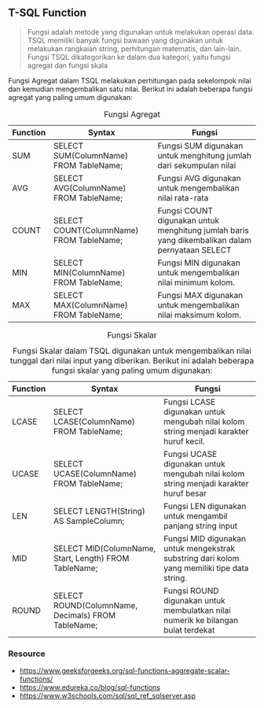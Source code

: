 ## T-SQL Function
> Fungsi adalah metode yang digunakan untuk melakukan operasi data. TSQL memiliki banyak fungsi bawaan yang digunakan untuk melakukan rangkaian string, perhitungan matematis, dan lain-lain. Fungsi TSQL dikategorikan ke dalam dua kategori, yaitu fungsi agregat dan fungsi skala


<table>
	<caption>Fungsi Agregat</caption>
	<captopn>Fungsi Agregat dalam TSQL melakukan perhitungan pada sekelompok nilai dan 
kemudian mengembalikan satu nilai. Berikut ini adalah beberapa fungsi agregat yang 
paling umum digunakan:</caption
	<thead>
	<tr>
		<th>Function</th>
		<th>Syntax</th>
		<th>Fungsi</th>
	</tr>
	</thead>
	<tbody>
	<tr>
		<td>SUM</td>
		<td>SELECT SUM(ColumnName)
    FROM TableName;</td>
		<td>Fungsi SUM digunakan untuk menghitung jumlah dari sekumpulan nilai</td>
	</tr>
	<tr>
		<td>AVG</td>
		<td>SELECT AVG(ColumnName)
    FROM TableName;
</td>
		<td>Fungsi AVG digunakan untuk mengembalikan nilai rata-rata
</td>
	</tr>
	<tr>
		<td>COUNT</td>
		<td>SELECT COUNT(ColumnName)
    FROM TableName;</td>
		<td>Fungsi COUNT digunakan untuk menghitung jumlah baris yang dikembalikan 
dalam pernyataan SELECT</td>
	</tr>
	<tr>
		<td>MIN</td>
		<td>SELECT MIN(ColumnName)
    FROM TableName;</td>
		<td>Fungsi MIN digunakan untuk mengembalikan nilai minimum kolom.
</td>
	</tr>
	<tr>
		<td>MAX</td>
		<td>SELECT MAX(ColumnName)
    FROM TableName;
</td>
		<td>Fungsi MAX digunakan untuk mengembalikan nilai maksimum kolom.</td>
	</tr>
	<tbody>
</table>

<table>
	<caption>Fungsi Skalar</caption>
	<caption>Fungsi Skalar dalam TSQL digunakan untuk mengembalikan nilai tunggal dari nilai 
input yang diberikan. Berikut ini adalah beberapa fungsi skalar yang paling umum 
digunakan:
</caption>
	<thead>
	<tr>
		<th>Function</th>
		<th>Syntax</th>
		<th>Fungsi</th>
	</tr>
	</thead>
	<tbody>
	<tr>
		<td>LCASE</td>
		<td>SELECT LCASE(ColumnName)
FROM TableName;</td>
		<td>Fungsi LCASE digunakan untuk mengubah nilai kolom string menjadi karakter 
huruf kecil.</td>
	</tr>
	<tr>
		<td>UCASE</td>
		<td>SELECT UCASE(ColumnName)
FROM TableName;</td>
		<td>Fungsi UCASE digunakan untuk mengubah nilai kolom string menjadi karakter 
huruf besar</td>
	</tr>
	<tr>
		<td>LEN</td>
		<td>SELECT LENGTH(String) AS SampleColumn;</td>
		<td>Fungsi LEN digunakan untuk mengambil panjang string input</td>
	</tr>
	<tr>
		<td>MID</td>
		<td>SELECT MID(ColumnName, Start, Length)
FROM TableName;</td>
		<td>Fungsi MID digunakan untuk mengekstrak substring dari kolom yang memiliki 
tipe data string.</td>
	</tr>
	<tr>
		<td>ROUND</td>
		<td>SELECT ROUND(ColumnName, Decimals)
FROM TableName;
</td>
		<td>Fungsi ROUND digunakan untuk membulatkan nilai numerik ke bilangan bulat 
terdekat</td>
	</tr>
	<tbody>
</table>


### Resource 

* https://www.geeksforgeeks.org/sql-functions-aggregate-scalar-functions/
* https://www.edureka.co/blog/sql-functions
* https://www.w3schools.com/sql/sql_ref_sqlserver.asp
